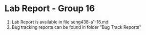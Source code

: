 # Lab Report - Group 16

 1. Lab Report is available in file seng438-a1-16.md
 2. Bug tracking reports can be found in folder "Bug Track Reports"

